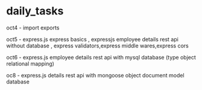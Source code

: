 # daily_tasks

oct4 - import exports

oct5 - express.js express basics , expressjs employee details rest api without database , express validators,express middle wares,express cors

oct6 - express.js employee details rest api with mysql database (type object relational mapping)

oc8 - express.js details rest api  with mongoose object document model database

